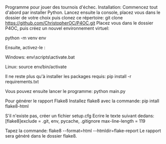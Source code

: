 Programme pour jouer des tournois d'échec. Installation: Commencez tout d'abord par installer Python. Lancez ensuite la console, placez vous dans le dossier de votre choix puis clonez ce répertoire: git clone https://github.com/ChristopherOC/P4OC.git Placez vous dans le dossier P4OC, puis créez un nouvel environnement virtuel:

python -m venv env

Ensuite, activez-le :

Windows: env\scripts\activate.bat

Linux: source env/bin/activate

Il ne reste plus qu'à installer les packages requis: pip install -r requirements.txt

Vous pouvez ensuite lancer le programme: python main.py

Pour générer le rapport Flake8 Installez flake8 avec la commande: pip intall flake8-html

S'il n'existe pas, créer un fichier setup.cfg Ecrire le texte suivant dedans: [flake8]exclude = .git, env, pycache, .gitignore max-line-length = 119

Tapez la commande: flake8 --format=html --htmldir=flake-report Le rapport sera généré dans le dossier flake8.
